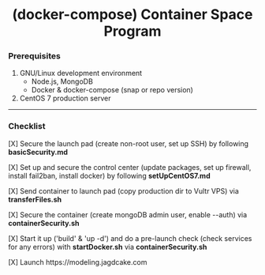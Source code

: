 # <h1 align="center"><span>(docker-compose) </span>Container Space Program</h1>

### Prerequisites

1. GNU/Linux development environment
    + Node.js, MongoDB
    + Docker & docker-compose (snap or repo version)
3. CentOS 7 production server
---
### Checklist

<p>[X]<span> Secure the launch pad (create non-root user, set up SSH) by following <strong>basicSecurity.md</strong></span></p>

<p>[X]<span> Set up and secure the control center (update packages, set up firewall, install fail2ban, install docker) by following <strong>setUpCentOS7.md</strong></span></p>

<p>[X]<span> Send container to launch pad (copy production dir to Vultr VPS) via <strong>transferFiles.sh</strong></span></p>

<p>[X]<span> Secure the container (create mongoDB admin user, enable --auth) via <strong>containerSecurity.sh</strong></span></p>

<p>[X]<span> Start it up ('build' & 'up -d') and do a pre-launch check (check services for any errors) with <strong>startDocker.sh</strong> via <strong>containerSecurity.sh</strong></span></p>

<p>[X]<span> Launch https://modeling.jagdcake.com</span></p>



